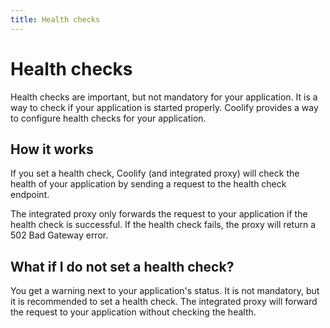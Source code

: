 ```yaml
---
title: Health checks
---
```


# Health checks
Health checks are important, but not mandatory for your application. It is a way to check if your application is started properly. Coolify provides a way to configure health checks for your application.

## How it works

If you set a health check, Coolify (and integrated proxy) will check the health of your application by sending a request to the health check endpoint.

The integrated proxy only forwards the request to your application if the health check is successful. If the health check fails, the proxy will return a 502 Bad Gateway error.

## What if I do not set a health check?

You get a warning next to your application's status. It is not mandatory, but it is recommended to set a health check.
The integrated proxy will forward the request to your application without checking the health.
